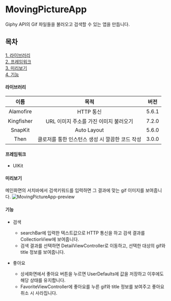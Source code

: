 # MovingPictureApp
Giphy API의 Gif 파일들을 불러오고 검색할 수 있는 앱을 만듭니다.   

## 목차
[1. 라이브러리](#라이브러리)   
[2. 프레임워크](#프레임워크)   
[3. 미리보기](#미리보기)   
[4. 기능](#기능)   

#### 라이브러리   
|이름|목적|버전|
|:------:|:---:|:---:|
|Alamofire|HTTP 통신|5.6.1|
|Kingfisher|URL 이미지 주소를 가진 이미지 불러오기|7.2.0|
|SnapKit|Auto Layout|5.6.0|
|Then|클로저를 통한 인스턴스 생성 시 깔끔한 코드 작성|3.0.0|
   
#### 프레임워크
- UIKit
   
#### 미리보기
메인화면의 서치바에서 검색키워드를 입력하면 그 결과에 맞는 gif 이미지를 보여줍니다.
![MovingPictureApp-preview](https://user-images.githubusercontent.com/76255765/166660008-96f51191-4093-4c77-b2f7-04a17b5e9811.gif)
   
#### 기능
   
* 검색
  * searchBar에 입력한 텍스트값으로 HTTP 통신을 하고 검색 결과를 CollectionView에 보여줍니다.
  * 검색 결과를 선택하면 DetailViewController로 이동하고, 선택한 대상의 gif와 title 정보를 보여줍니다.

* 좋아요
  * 상세화면에서 좋아요 버튼을 누르면 UserDefaults에 값을 저장하고 이후에도 해당 상태를 유지합니다.
  * FavoriteViewController에 좋아요를 누른 gif와 title 정보를 보여주고 좋아요 취소 시 사라집니다.
